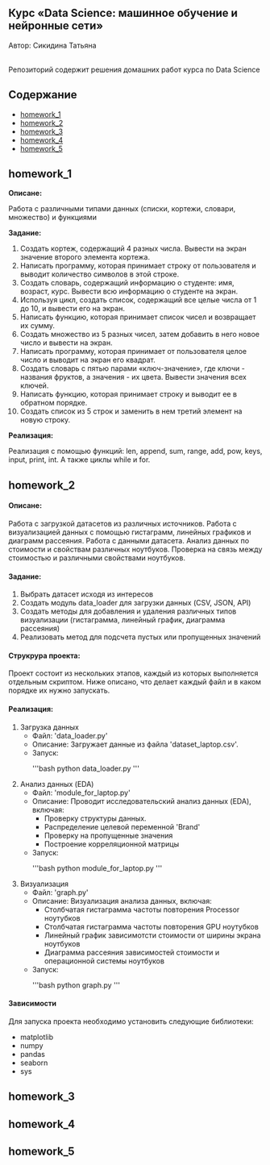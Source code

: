 <h2>Курс «Data Science: машинное обучение и нейронные сети»</h2>
<p>
    Автор: Сикидина Татьяна</p></br>
    Репозиторий содержит решения домашних работ курса по Data Science
</p>
<h2>Содержание</h2>
<p>
    <ul>
        <li><a href="#hm1">homework_1</a></li>
        <li><a href="#hm2">homework_2</a></li>
        <li><a href="#hm3">homework_3</a></li>
        <li><a href="#hm4">homework_4</a></li>
        <li><a href="#hm5">homework_5</a></li>
    </ul>
</p>
<h2 id='hm1'>homework_1</h2>
<p>
    <b>Описане:</b>
    <p>Работа с различными типами данных (списки, кортежи, словари, множество) и функциями</p>
    <b>Задание:</b>
    <p>
        <ol>
            <li>Создать кортеж, содержащий 4 разных числа. Вывести на экран значение второго элемента кортежа.</li>
            <li>Написать программу, которая принимает строку от пользователя и выводит количество символов в этой строке.</li>
            <li>Создать словарь, содержащий информацию о студенте: имя, возраст, курс. Вывести всю информацию о студенте на экран.</li>
            <li>Используя цикл, создать список, содержащий все целые числа от 1 до 10, и вывести его на экран.</li>
            <li>Написать функцию, которая принимает список чисел и возвращает их сумму.</li>
            <li>Создать множество из 5 разных чисел, затем добавить в него новое число и вывести на экран.</li>
            <li>Написать программу, которая принимает от пользователя целое число и выводит на экран его квадрат.</li>
            <li>Создать словарь с пятью парами «ключ-значение», где ключи - названия фруктов, а значения - их цвета. Вывести значения всех ключей.</li>
            <li>Написать функцию, которая принимает строку и выводит ее в обратном порядке.</li>
            <li>Создать список из 5 строк и заменить в нем третий элемент на новую строку.</li>
        </ol> 
    </p>               
    <b>Реализация:</b>
    <p>
        Реализация с помощью функций: len, append, sum, range, add, pow, keys, input, print, int. А также циклы while и for.
    </p>
</p>
<h2 id='hm2'>homework_2</h2>
<p>
    <h4>Описане:</h4>
    <p>Работа с загрузкой датасетов из различных источников. Работа с визуализацией данных с помощью гистаграмм, линейных графиков и диаграмм рассеяния. Работа с данными датасета. Анализ данных по стоимости и свойствам различных ноутбуков. Проверка на связь между стоимостью и различными свойствами ноутбуков.</p>
    <h4>Задание:</h4>
    <p>
        <ol>
            <li>Выбрать датасет исходя из интересов</li>
            <li>Создать модуль data_loader для загрузки данных (CSV, JSON, API)</li>
            <li>Создать методы для добавления и удаления различных типов визуализации (гистаграмма, линейный график, диаграмма рассеяния)</li>
            <li>Реализовать метод для подсчета пустых или пропущенных значений</li>            
        </ol>
    </p>
    <h4>Струкрура проекта:</h4>
    <p>
        Проект состоит из нескольких этапов, каждый из которых выполняется отдельным скриптом. Ниже описано, что делает каждый файл и в каком порядке их нужно запускать.
    </p>
    <h4>Реализация:</h4>
    <p>
        <ol>
            <li>Загрузка данных
                <ul>
                    <li>Файл: 'data_loader.py'</li>
                    <li>Описание: Загружает данные из файла 'dataset_laptop.csv'.</li>
                    <li>Запуск:
                        <p>
                            '''bash
                            python data_loader.py
                            '''
                        </p>                    
                    </li>
                </ul>
            </li>
            <li>Анализ данных (EDA)
                <ul>
                    <li>Файл: 'module_for_laptop.py'</li>
                    <li>Описание: Проводит исследовательский анализ данных (EDA), включая:
                        <ul>
                            <li>Проверку структуры данных.</li>
                            <li>Распределение целевой переменной 'Brand'</li>
                            <li>Проверку на пропущенные значения</li>
                            <li>Построение корреляционной матрицы</li>
                        </ul>                    
                    </li>
                    <li>Запуск:
                        <p>
                            '''bash
                            python module_for_laptop.py
                            '''
                        </p>  
                    </li>
                </ul>            
            </li>
            <li>Визуализация
                <ul>
                    <li>Файл: 'graph.py'</li>
                    <li>Описание: Визуализация анализа данных, включая:
                        <ul>
                            <li>Столбчатая гистаграмма частоты повторения Processor ноутубков</li>
                            <li>Столбчатая гистаграмма частоты повторения GPU ноутубков</li>
                            <li>Линейный график зависимотсти стоимости от ширины экрана ноутбуков</li>
                            <li>Диаграмма рассеяния зависимостей стоимости и операционной системы ноутбуков</li>
                        </ul>
                    </li>
                    <li>Запуск:
                        <p>
                            '''bash
                            python graph.py
                            '''
                        </p>  
                    </li>
                </ul>
            </li>
        </ol>
    </p>
    <h4>Зависимости</h4>
    <p>
        Для запуска проекта необходимо установить следующие библиотеки:
        <ul>
            <li>matplotlib</li>
            <li>numpy</li>
            <li>pandas</li>
            <li>seaborn</li>
            <li>sys</li>
        </ul>
    </p>
</p>
<h2 id='hm3'>homework_3</h2>
<h2 id='hm4'>homework_4</h2>
<h2 id='hm5'>homework_5</h2>


